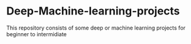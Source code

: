 # Deep-Machine-learning-projects
This repository consists of some deep or machine learning projects for beginner to intermidiate
